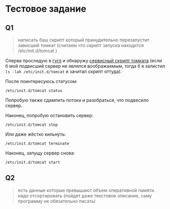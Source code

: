 # Тестовое задание

## Q1
> написать баш скрипт который принудительно перезапустит зависший томкат (считаем что скрипт запуска находится /etc/init.d/tomcat )

Сперва проследую в [гугл](https://google.com#q=tomcat+/etc/init.d) и обнаружу [сервисный скрипт томката](https://gist.github.com/miglen/5590986) (если б мой подвисший сервер не являлся воображаемым, тогда б я залистил `ls -lah /etc/init.d/tomcat` и зачитал скрипт оттуда).

После поинтересуюсь статусом:

```
/etc/init.d/tomcat status
```

Попробую также сдампить потоки и разобраться, что подвесило сервер.

Наконец, попробую остановить сервер:

```
/etc/init.d/tomcat stop
```

Или даже жёстко кильнуть:

```
/etc/init.d/tomcat terminate
```

Наконец, запущу сервер снова:

```
/etc/init.d/tomcat start
```

## Q2
> есть данные которые превышают объем оперативной памяти. надо отcортировать (пойдет даже текстовое описание, саму программу не обязательно писать)

